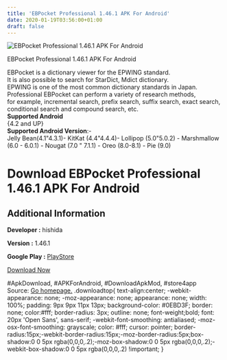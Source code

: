 ```yaml
---
title: 'EBPocket Professional 1.46.1 APK For Android'
date: 2020-01-19T03:56:00+01:00
draft: false
---
```


![EBPocket Professional 1.46.1 APK For Android](https://i1.wp.com/apkhome.net/wp-content/uploads/2020/01/EBPocket-Professional-1.46.1.png "EBPocket Professional 1.46.1 APK For Android")

  

EBPocket Professional 1.46.1 APK For Android

EBPocket is a dictionary viewer for the EPWING standard.  
It is also possible to search for StarDict, Mdict dictionary.  
EPWING is one of the most common dictionary standards in Japan.  
Professional EBPocket can perform a variety of research methods,  
for example, incremental search, prefix search, suffix search, exact search, conditional search and compound search, etc.  
**Supported Android**  
{4.2 and UP}  
**Supported Android Version**:-  
Jelly Bean(4.1"4.3.1)- KitKat (4.4"4.4.4)- Lollipop (5.0"5.0.2) - Marshmallow (6.0 - 6.0.1) - Nougat (7.0 " 7.1.1) - Oreo (8.0-8.1) - Pie (9.0)

Download EBPocket Professional 1.46.1 APK For Android
=====================================================

Additional Information
----------------------

**Developer :** hishida

**Version :** 1.46.1

**Google Play :** [PlayStore](https://play.google.com/store/apps/details?id=info.ebstudio.ebpocket)

  

[Download Now](https://store4app.co/post/ebpocket-professional-1-46-1-apk-for-android_1579361858)

  
#ApkDownload, #APKForAndroid, #DownloadApkMod, #store4app  
Source: [Go homepage.](https://store4app.co/post/ebpocket-professional-1-46-1-apk-for-android_1579361858) .downloadtop{ text-align:center; -webkit-appearance: none; -moz-appearance: none; appearance: none; width: 100%; padding: 9px 9px 11px 13px; background-color: #0EBD3F; border: none; color:#fff; border-radius: 3px; outline: none; font-weight;bold; font: 20px 'Open Sans', sans-serif; -webkit-font-smoothing: antialiased; -moz-osx-font-smoothing: grayscale; color: #fff; cursor: pointer; border-radius:15px;-webkit-border-radius:15px;-moz-border-radius:5px;box-shadow:0 0 5px rgba(0,0,0,.2);-moz-box-shadow:0 0 5px rgba(0,0,0,.2);-webkit-box-shadow:0 0 5px rgba(0,0,0,.2) !important; }